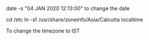 date -s "04 JAN 2020 12:13:00" to change the date

cd /etc
ln -sf /usr/share/zoneinfo/Asia/Calcutta localtime

To change the timezone to IST
